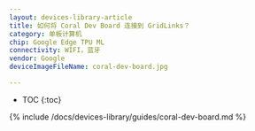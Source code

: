 ```yaml
---
layout: devices-library-article
title: 如何将 Coral Dev Board 连接到 GridLinks？
category: 单板计算机
chip: Google Edge TPU ML
connectivity: WIFI，蓝牙
vendor: Google
deviceImageFileName: coral-dev-board.jpg

---
```



* TOC
{:toc}

{% include /docs/devices-library/guides/coral-dev-board.md %}